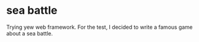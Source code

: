 # sea battle

Trying yew web framework.
For the test, I decided to write a famous game about a sea battle.
